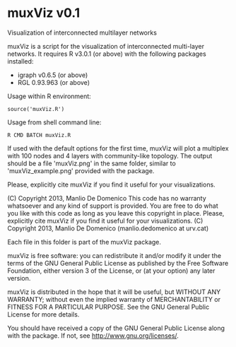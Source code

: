 muxViz v0.1
=========

Visualization of interconnected multilayer networks

muxViz is a script for the visualization of interconnected multi-layer networks. It requires R v3.0.1 (or above) with the following packages installed:

- igraph v0.6.5 (or above)
- RGL 0.93.963 (or above)

Usage within R environment:

	source('muxViz.R')
	
Usage from shell command line:

	R CMD BATCH muxViz.R
	
	
If used with the default options for the first time, muxViz will plot a multiplex with 100 nodes and 4 layers with community-like topology. The output should be a file 'muxViz.png' in the same folder, similar to 'muxViz_example.png' provided with the package.

Please, explicitly cite muxViz if you find it useful for your visualizations.

(C) Copyright 2013, Manlio De Domenico
This code has no warranty whatsoever and any kind of support is provided.
You are free to do what you like with this code as long as you leave this copyright in place.
Please, explicitly cite muxViz if you find it useful for your visualizations.
(C) Copyright 2013, Manlio De Domenico (manlio.dedomenico at urv.cat) 

Each file in this folder is part of the muxViz package. 

muxViz is free software: you can redistribute it and/or modify it under the terms of the GNU General Public License as published by the Free Software Foundation, either version 3 of the License, or (at your option) any later version. 

muxViz is distributed in the hope that it will be useful, but WITHOUT ANY WARRANTY; without even the implied warranty of MERCHANTABILITY or FITNESS FOR A PARTICULAR PURPOSE. See the GNU General Public License for more details. 

You should have received a copy of the GNU General Public License along with the package. If not, see <http://www.gnu.org/licenses/>. 

